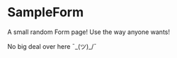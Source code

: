 # SampleForm

A small random Form page! Use the way anyone wants! 

No big deal over here ¯\_(ツ)_/¯
